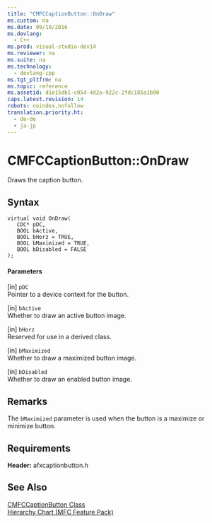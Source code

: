 ```yaml
---
title: "CMFCCaptionButton::OnDraw"
ms.custom: na
ms.date: 09/19/2016
ms.devlang: 
  - C++
ms.prod: visual-studio-dev14
ms.reviewer: na
ms.suite: na
ms.technology: 
  - devlang-cpp
ms.tgt_pltfrm: na
ms.topic: reference
ms.assetid: d1e15db1-c054-4d2a-922c-2fdc185a1b90
caps.latest.revision: 14
robots: noindex,nofollow
translation.priority.ht: 
  - de-de
  - ja-jp
---
```

# CMFCCaptionButton::OnDraw
Draws the caption button.  
  
## Syntax  
  
```  
virtual void OnDraw(  
   CDC* pDC,  
   BOOL bActive,  
   BOOL bHorz = TRUE,  
   BOOL bMaximized = TRUE,  
   BOOL bDisabled = FALSE  
);  
```  
  
#### Parameters  
 [in] `pDC`  
 Pointer to a device context for the button.  
  
 [in] `bActive`  
 Whether to draw an active button image.  
  
 [in] `bHorz`  
 Reserved for use in a derived class.  
  
 [in] `bMaximized`  
 Whether to draw a maximized button image.  
  
 [in] `bDisabled`  
 Whether to draw an enabled button image.  
  
## Remarks  
 The `bMaximized` parameter is used when the button is a maximize or minimize button.  
  
## Requirements  
 **Header:** afxcaptionbutton.h  
  
## See Also  
 [CMFCCaptionButton Class](../vs140/CMFCCaptionButton-Class.md)   
 [Hierarchy Chart (MFC Feature Pack)](../vs140/Hierarchy-Chart.md)